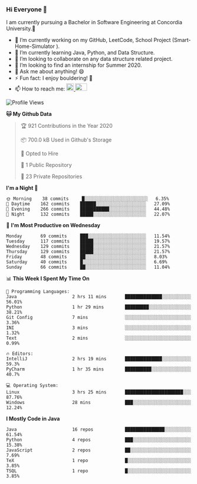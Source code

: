 ### Hi Everyone 👋
I am currently pursuing a Bachelor in Software Engineering at Concordia University.🏫

- 🔭 I’m currently working on my GitHub, LeetCode, School Project (Smart-Home-Simulator ).
- 🌱 I’m currently learning Java, Python, and Data Structure.
- 👯 I’m looking to collaborate on any data structure related project.
- 🤔 I’m looking to find an internship for Summer 2020.
- 💬 Ask me about anything! 😄
- ⚡ Fun fact: I enjoy bouldering! 🧗‍
- 📫 How to reach me: <a href="https://www.linkedin.com/in/siu-tong-ye/" target="_blank"> <img width="20px" width="32" src="https://cdn.jsdelivr.net/npm/simple-icons@v3/icons/linkedin.svg" /> </a> <a href="mailto:SiuTongYe@gmail.com" target="_blank"> <img height="20" width="32" src="https://cdn.jsdelivr.net/npm/simple-icons@v3/icons/gmail.svg" /> </a>

<!--START_SECTION:waka-->
![Profile Views](http://img.shields.io/badge/Profile%20Views-3-blue)

**🐱 My Github Data** 

> 🏆 921 Contributions in the Year 2020
 > 
> 📦 700.0 kB Used in Github's Storage 
 > 
> 💼 Opted to Hire
 > 
> 📜 1 Public Repository 
 > 
> 🔑 23 Private Repositories  
 > 
**I'm a Night 🦉** 

```text
🌞 Morning    38 commits     █░░░░░░░░░░░░░░░░░░░░░░░░   6.35% 
🌆 Daytime    162 commits    ██████░░░░░░░░░░░░░░░░░░░   27.09% 
🌃 Evening    266 commits    ███████████░░░░░░░░░░░░░░   44.48% 
🌙 Night      132 commits    █████░░░░░░░░░░░░░░░░░░░░   22.07%

```
📅 **I'm Most Productive on Wednesday** 

```text
Monday       69 commits     ███░░░░░░░░░░░░░░░░░░░░░░   11.54% 
Tuesday      117 commits    █████░░░░░░░░░░░░░░░░░░░░   19.57% 
Wednesday    129 commits    █████░░░░░░░░░░░░░░░░░░░░   21.57% 
Thursday     129 commits    █████░░░░░░░░░░░░░░░░░░░░   21.57% 
Friday       48 commits     ██░░░░░░░░░░░░░░░░░░░░░░░   8.03% 
Saturday     40 commits     █░░░░░░░░░░░░░░░░░░░░░░░░   6.69% 
Sunday       66 commits     ██░░░░░░░░░░░░░░░░░░░░░░░   11.04%

```


📊 **This Week I Spent My Time On** 

```text
💬 Programming Languages: 
Java                     2 hrs 11 mins       ██████████████░░░░░░░░░░░   56.01% 
Python                   1 hr 29 mins        █████████░░░░░░░░░░░░░░░░   38.21% 
Git Config               7 mins              ░░░░░░░░░░░░░░░░░░░░░░░░░   3.36% 
INI                      3 mins              ░░░░░░░░░░░░░░░░░░░░░░░░░   1.32% 
Text                     2 mins              ░░░░░░░░░░░░░░░░░░░░░░░░░   0.99%

🔥 Editors: 
IntelliJ                 2 hrs 19 mins       ██████████████░░░░░░░░░░░   59.3% 
PyCharm                  1 hr 35 mins        ██████████░░░░░░░░░░░░░░░   40.7%

💻 Operating System: 
Linux                    3 hrs 25 mins       ██████████████████████░░░   87.76% 
Windows                  28 mins             ███░░░░░░░░░░░░░░░░░░░░░░   12.24%

```

**I Mostly Code in Java** 

```text
Java                     16 repos            ███████████████░░░░░░░░░░   61.54% 
Python                   4 repos             ███░░░░░░░░░░░░░░░░░░░░░░   15.38% 
JavaScript               2 repos             ██░░░░░░░░░░░░░░░░░░░░░░░   7.69% 
TeX                      1 repo              █░░░░░░░░░░░░░░░░░░░░░░░░   3.85% 
TSQL                     1 repo              █░░░░░░░░░░░░░░░░░░░░░░░░   3.85%

```



<!--END_SECTION:waka-->
